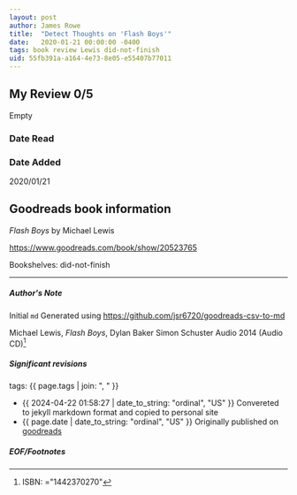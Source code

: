 ```yaml
---
layout: post
author: James Rowe
title:  "Detect Thoughts on 'Flash Boys'"
date:   2020-01-21 00:00:00 -0400
tags: book review Lewis did-not-finish
uid: 55fb391a-a164-4e73-8e05-e55407b77011
---
```


<!-- highly dependent on how you personally use jekyll templates, and how you want this to show up -->
<!-- escape any jekyll keys with double brackets -->

## My Review 0/5

Empty

### Date Read


### Date Added
2020/01/21

## Goodreads book information

*Flash Boys* by Michael   Lewis

https://www.goodreads.com/book/show/20523765

Bookshelves: did-not-finish

---

##### Author's Note

Initial `md` Generated using https://github.com/jsr6720/goodreads-csv-to-md

Michael   Lewis, *Flash Boys*, Dylan Baker Simon  Schuster Audio 2014 (Audio CD)[^1]

##### Significant revisions

tags: {{ page.tags | join: ", " }} <!-- todo move this somewhere -->

- {{ 2024-04-22 01:58:27 | date_to_string: "ordinal", "US" }} Convereted to jekyll markdown format and copied to personal site
- {{ page.date | date_to_string: "ordinal", "US" }} Originally published on [goodreads](https://www.goodreads.com)

##### EOF/Footnotes

[^1]: ISBN: ="1442370270"